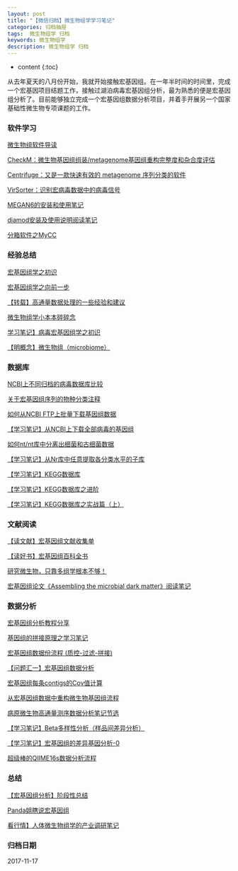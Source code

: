 ```yaml
---
layout: post
title: "【微信归档】微生物组学学习笔记"
categories: 归档抽屉
tags:  微生物组学 归档
keywords: 微生物组学
description: 微生物组学 归档
---
```


* content
{:toc}

从去年夏天的八月份开始，我就开始接触宏基因组。在一年半时间的时间里，完成一个宏基因项目结题工作，接触过湖泊病毒宏基因组分析，最为熟悉的便是宏基因组分析了。目前能够独立完成一个宏基因组数据分析项目，并着手开展另一个国家基础性微生物专项课题的工作。




### 软件学习

[微生物组软件导读](http://mp.weixin.qq.com/s/cVVp2YEVKwg1bcTgCEj8sw)

[CheckM：微生物基因组组装/metagenome基因组重构完整度和杂合度评估](https://mp.weixin.qq.com/s/3tfsN32lIuF08YJ9_Wclbw)

[Centrifuge：又是一款快速有效的 metagenome 序列分类的软件](http://mp.weixin.qq.com/s/8VbfaWj2pcHgOx91uQv9Ww)

[VirSorter：识别宏病毒数据中的病毒信号](http://mp.weixin.qq.com/s/qjvHEBzmHaTv6d-gN1fphQ)

[MEGAN6的安装和使用笔记](http://mp.weixin.qq.com/s/SewGe-hwoF1Ft10INlR7mw)

[diamod安装及使用说明阅读笔记](http://mp.weixin.qq.com/s/LTLX1a3YxLhGgFhdRTSyTA)

[分箱软件之MyCC](http://mp.weixin.qq.com/s/UU0z1p6DjOsyqfUQNKaRjg)

### 经验总结

[宏基因组学之初识](http://mp.weixin.qq.com/s/eNH8qQLN52ZDWSGBBTdrQA)

[宏基因组学之向前一步](http://mp.weixin.qq.com/s/MNQ4FQ-9sBLZt9SIt7-WRw)

[【转载】高通量数据处理的一些经验和建议](http://mp.weixin.qq.com/s/VxZpoTBS-xzsH6GCuF5_YQ)

[微生物组学小本本碎碎念](http://mp.weixin.qq.com/s/0yPtZp2K2oT1EOMj8pOabA)

[学习笔记】病毒宏基因组学之初识](http://mp.weixin.qq.com/s/33RYhmrz2YKqBtcixhnt3Q)

[【明概念】微生物组（microbiome）](http://www.biotrainee.com:8080/thread-156-1-6.html)

### 数据库

[NCBI上不同归档的病毒数据库比较](http://mp.weixin.qq.com/s/wd3lj_86bu9JpcKV_JpzYg)

[关于宏基因组序列的物种分类注释](http://mp.weixin.qq.com/s/bD00GrRywt6r5CZZw1rz6A)

[如何从NCBI FTP上批量下载基因组数据](http://mp.weixin.qq.com/s/ravYxPNBsDUxDFO0J8gaYA)

[【学习笔记】从NCBI上下载全部病毒的基因组](http://mp.weixin.qq.com/s/7EUW-Xj4VZ9Amv0e-PyM2Q)

[如何nt/nt库中分离出细菌和古细菌数据](http://mp.weixin.qq.com/s/CgWbvfq_PPG63xv6IedrHw)

[【学习笔记】从Nr库中任意提取各分类水平的子库](http://mp.weixin.qq.com/s/7EUW-Xj4VZ9Amv0e-PyM2Q)

[【学习笔记】KEGG数据库](https://mp.weixin.qq.com/s/pqbMXMkuqEXbLf31PTxGZQ)

[【学习笔记】KEGG数据库之进阶](http://mp.weixin.qq.com/s/YbKg25s8qOCKxLDniVWm4A)

[【学习笔记】KEGG数据库之实战篇（上）](http://mp.weixin.qq.com/s/CeL3yZ6x3dg3rrtOIq_4zQ)

### 文献阅读

[【读文献】宏基因组文献收集单](https://mp.weixin.qq.com/s/-QUTbGOMgxFG6GAuPYCZcA)

[【读好书】宏基因组百科全书](http://mp.weixin.qq.com/s/Rt4uK3zdoonZ6zNiItBtxg)

[研究微生物，只靠多组学根本不够！](http://mp.weixin.qq.com/s/Nj794W52nS4zDaj8wdI6dw)

[宏基因组论文《Assembling the microbial dark matter》阅读笔记](http://mp.weixin.qq.com/s/iKsinVQXCI0DoYpIk4Y0uA)

### 数据分析

[宏基因组分析教程分享](http://mp.weixin.qq.com/s/ksEBFrppKfvp1Jc5INNEXQ)

[基因组的拼接原理之学习笔记](http://mp.weixin.qq.com/s/iRvR5V30GeIDhel2ZYU4hw)

[宏基因组数据份流程 (质控-过滤-拼接)](http://mp.weixin.qq.com/s/6Z_HnlQm5kvxrFgt8rP3Mg)

[【问题汇一】宏基因组数据分析](http://mp.weixin.qq.com/s/wK18xXeWgk7IeaQr0iG-nw)

[宏基因组每条contigs的Cov值计算](http://mp.weixin.qq.com/s/kDjMqf521DXMInfMNsH_nw)

[从宏基因组数据中重构微生物基因组流程](http://mp.weixin.qq.com/s/zMw4I6juNO-gAwTudW2m5A)

[病原微生物高通量测序数据分析笔记节选](http://mp.weixin.qq.com/s/UJF_4_SKVHfkOzyjLWhhEg)

[【学习笔记】Beta多样性分析（样品间差异分析）](http://mp.weixin.qq.com/s/LkU8Z5nGMvcC5cdqNbi7Ig)

[【学习笔记】宏基因组的差异基因分析-0](http://mp.weixin.qq.com/s/5GReoTMossFEVciZkHBdkQ)

[超级棒的QIIME16s数据分析流程](http://mp.weixin.qq.com/s/WEXkdLSVL77tr_R8BVCJOw)

### 总结
[【宏基因组分析】阶段性总结](http://mp.weixin.qq.com/s/5GReoTMossFEVciZkHBdkQ)

[Panda姐瞎说宏基因组](http://mp.weixin.qq.com/s/W9OI6RdSOUHnb8Sp4Klscw)

[看行情】人体微生物组学的产业调研笔记](http://www.biotrainee.com:8080/thread-375-1-6.html)


### 归档日期
2017-11-17